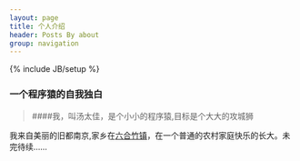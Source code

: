 ```yaml
---
layout: page
title: 个人介绍
header: Posts By about
group: navigation
---
```

{% include JB/setup %}

### 一个程序猿的自我独白 ###

>####我，叫汤太佳，是个小小的程序猿,目标是个大大的攻城狮

我来自美丽的旧都南京,家乡在[六合][1][竹镇][2]，在一个普通的农村家庭快乐的长大。未完待续……

[1]:(http://baike.baidu.com/link?url=Oxm4I7ABndUryy9hmGQMObUuTxL4y4-lddq9mCAilCBkD-xBA3Gwq758Gy2gQyRiMOLoxTgFW6IBqTkx0fDtPa)
[2]:(http://baike.baidu.com/view/1692278.htm)
